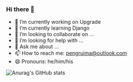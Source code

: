 ### Hi there 👋

- 🔭 I’m currently working on Upgrade
- 🌱 I’m currently learning Django
- 👯 I’m looking to collaborate on ...
- 🤔 I’m looking for help with ...
- 💬 Ask me about ...
- 📫 How to reach me: pengruima@outlook.com
- 😄 Pronouns: he/him/his


![Anurag's GitHub stats](https://github-readme-stats.vercel.app/api?username=PRmars86&show_icons=true&theme=default)
